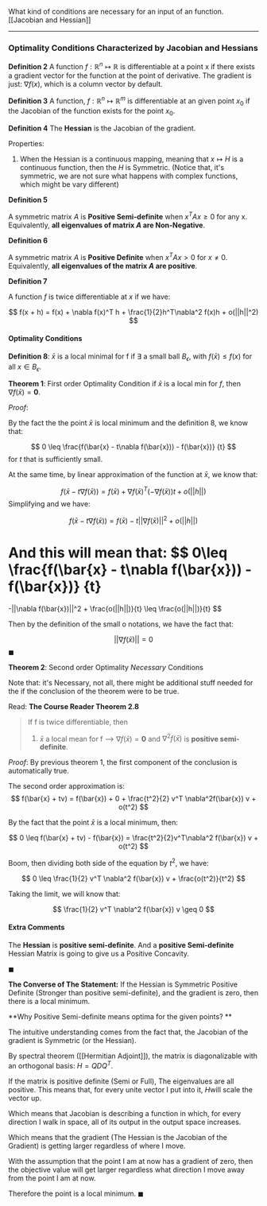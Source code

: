 What kind of conditions are necessary for an input of an function. 
[[Jacobian and Hessian]]


---
### **Optimality Conditions Characterized by Jacobian and Hessians**

**Definition 2**
A function $f:\mathbb{R}^n\mapsto\mathbb{R}$ is differentiable at a point x if there exists a gradient vector for the function at the point of derivative. The gradient is just: $\nabla f(x)$, which is a column vector by default.

**Definition 3**
A function, $f:\mathbb{R}^n \mapsto \mathbb{R}^m$ is differentiable at an given point $x_0$ if the Jacobian of the function exists for the point $x_0$. 

**Definition 4**
The **Hessian** is the Jacobian of the gradient. 

Properties: 
1. When the Hessian is a continuous mapping, meaning that $x\mapsto H$ is a continuous function, then the $H$ is Symmetric. (Notice that, it's symmetric, we are not sure what happens with complex functions, which might be vary different)

**Definition 5**

A symmetric matrix $A$ is **Positive Semi-definite** when $x^TAx \geq 0$ for any x. Equivalently, **all eigenvalues of matrix $A$ are Non-Negative**. 

**Definition 6**

A symmetric matrix $A$ is **Positive Definite** when $x^TAx > 0$ for $x\neq 0$. Equivalently, **all eigenvalues of the matrix $A$ are positive**.

**Definition 7**

A function $f$ is twice differentiable at $x$ if we have: 

$$
f(x + h) = f(x) + \nabla f(x)^T h + \frac{1}{2}h^T\nabla^2 f(x)h + o(||h||^2)
$$

#### Optimality Conditions

**Definition 8**: 
$\bar{x}$ is a local minimal for f if $\exists$ a small ball $B_\epsilon$, with $f(\bar{x}) \leq  f(x)$ for all $x\in B_\epsilon$. 

**Theorem 1**: First order Optimality Condition
if $\bar{x}$ is a local min for $f$, then $\nabla f(\bar{x}) = \mathbf{0}$. 

*Proof*: 

By the fact the the point $\bar{x}$ is local minimum and the definition 8, we know that: 

$$
0 \leq \frac{f(\bar{x} - t\nabla f(\bar{x})) - f(\bar{x})}
{t}
$$
for $t$ that is sufficiently small. 

At the same time, by linear approximation of the function at $\bar{x}$, we know that: 

$$
f(\bar{x} - t\nabla f(\bar{x}))
= f(\bar{x}) + \nabla f(\bar{x})^T(-\nabla f(\bar{x}))t + o(||h||)
$$
Simplifying and we have: 

$$
f(\bar{x} - t\nabla f(\bar{x}))
= f(\bar{x}) -t||\nabla f(\bar{x})||^2 + o(||h||)
$$

And this will mean that: 
$$
0\leq
\frac{f(\bar{x} - t\nabla f(\bar{x})) - f(\bar{x})}
{t}
=
-||\nabla f(\bar{x})||^2 + \frac{o(||h||)}{t} \leq \frac{o(||h||)}{t}
$$

Then by the definition of the small o notations, we have  the fact that: 

$$
||\nabla f(\bar{x})|| = 0
$$ 
$\blacksquare$


**Theorem 2**: Second order Optimality _Necessary_ Conditions

Note that: it's Necessary, not all, there might be additional stuff needed for the if the conclusion of the theorem were to be true. 

 Read: **The Course Reader Theorem 2.8**

> If f is twice differentiable, then
> 1. $\bar{x}$ a local mean for f --> $\nabla f(\bar{x}) = \mathbf{0}$ and $\nabla^2 f(\bar{x})$ is **positive semi-definite**. 

*Proof*: 
By previous theorem 1, the first component of the conclusion is automatically true. 

The second order approximation is: 
$$
f(\bar{x} + tv) = f(\bar{x}) + 0 + \frac{t^2}{2} v^T \nabla^2f(\bar{x}) v + o(t^2)
$$

By the fact that the point $\bar{x}$ is a local minimum, then: 

$$
0 \leq f(\bar{x} + tv) - f(\bar{x}) = \frac{t^2}{2}v^T\nabla^2 f(\bar{x}) v + o(t^2)
$$

Boom, then dividing both side of the equation by $t^2$, we have: 

$$
0 \leq \frac{1}{2} v^T \nabla^2 f(\bar{x}) v + \frac{o(t^2)}{t^2}
$$

Taking the limit, we will know that: 

$$
\frac{1}{2} v^T \nabla^2 f(\bar{x}) v \geq 0
$$

#### Extra Comments

The **Hessian** is **positive semi-definite**. And a **positive Semi-definite** Hessian Matrix is going to give us a Positive Concavity. 

$\blacksquare$

**The Converse of The Statement:**
If the Hessian is Symmetric Positive Definite (Stronger than positive semi-definite), and the gradient is zero, then there is a local minimum. 

**Why Positive Semi-definite means optima for the given points? **

The intuitive understanding comes from the fact that, the Jacobian of the gradient is Symmetric (or the Hessian). 

By spectral theorem ([[Hermitian Adjoint]]), the matrix is diagonalizable with an orthogonal basis: $H = QDQ^T$. 

If the matrix is positive definite (Semi or Full), The eigenvalues are all positive. This means that, for every unite vector I put into it, $H$will scale the vector up. 

Which means that Jacobian is describing a function in which, for every direction I walk in space, all of its output in the output space increases. 

Which means that the gradient (The Hessian is the Jacobian of the Gradient) is getting larger regardless of where I move. 

With the assumption that the point I am at now has a gradient of zero, then the objective value will get larger regardless what direction I move away from the point I am at now. 

Therefore the point is a local minimum. $\blacksquare$




